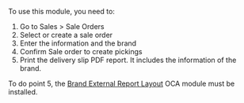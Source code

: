 To use this module, you need to:

1.  Go to Sales \> Sale Orders
2.  Select or create a sale order
3.  Enter the information and the brand
4.  Confirm Sale order to create pickings
5.  Print the delivery slip PDF report. It includes the information of
    the brand.

To do point 5, the [Brand External Report Layout](https://github.com/OCA/brand/tree/18.0/brand_external_report_layout/README.rst) OCA module must be installed.
